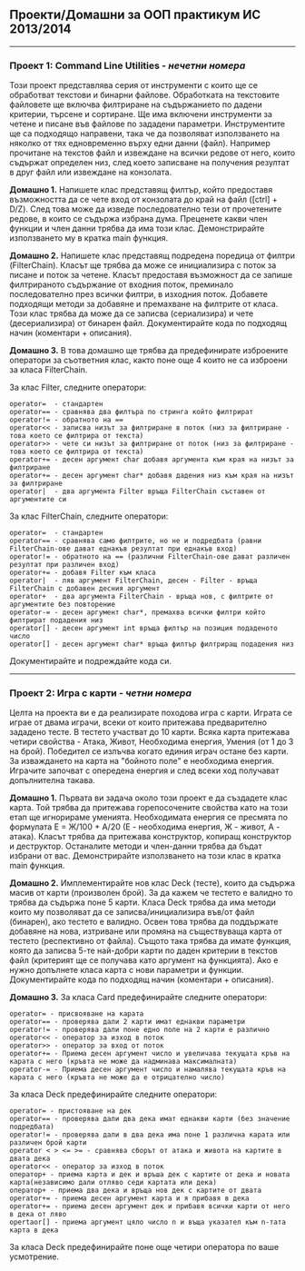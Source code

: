## Проекти/Домашни за ООП практикум ИС 2013/2014 ##
---
### Проект 1: Command Line Utilities - *нечетни номера*

Този проект представлява серия от инструменти с които ще се обработват текстови и бинарни файлове. Обработката на текстовите файловете ще включва филтриране на съдържанието по дадени критерии, търсене и сортиране. Ще има включени инструменти за четене и писане във файлове по зададени параметри. Инструментите ще са подходящо направени, така че да позволяват използването на няколко от тях едновременно върху едни данни (файл). Например прочитане на текстов файл и извеждане на всички редове от него, които съдържат определен низ, след което записване на получения резултат в друг файл или извеждане на конзолата.


**Домашно 1.** Напишете клас представящ филтър, който предоставя възможността да се чете вход от конзолата до край на файл ([ctrl] + D/Z). След това може да изведе последователно тези от прочетените редове, в които се съдържа избрана дума. Преценете какви член функции и член данни трябва да има този клас. Демонстрирайте използването му в кратка main функция.

**Домашно 2.** Напишете клас представящ подредена поредица от филтри (FilterChain). Класът ще трябва да може се инициализира с поток за писане и поток за четене. Класът предоставя възможност да се запише филтрираното съдържание от входния поток, преминало последователно през всички филтри, в изходния поток. Добавете подходящи методи за добавяне и премахване на филтрите от класа. Този клас трябва да може да се записва (сериализира) и чете (десериализира) от бинарен файл. Документирайте кода по подходящ начин (коментари + описания).

**Домашно 3.** В това домашно ще трябва да предефинирате изброените оператори за съответния клас, както поне още 4 които не са изброени за класа FilterChain.

За клас Filter, следните оператори:
    
    operator=  - стандартен
    operator== - сравнява два филтъра по стринга който филтрират
    operator!= - обратното на ==
    operator<< - записва низът за филтриране в поток (низ за филтриране - това което се филтрира от текста)
    operator>> - чете си низът за филтриране от поток (низ за филтриране - това което се филтрира от текста)
    operator+= - десен аргумент char добавя аргумента към края на низът за филтриране
    operator+= - десен аргумент char* добавя дадения низ към края на низът за филтриране
    operator|  - два аргумента Filter връща FilterChain съставен от аргументите си

За клас FilterChain, следните оператори:

    operator=  - стандартен
    operator== - сравнява само филтрите, но не и подредбата (равни FilterChain-ове дават еднакъв резултат при еднакъв вход)
    operator!= - обратното на == (различни FilterChain-ове дават различен резултат при различен вход)
    operator+= - добавя Filter към класа
    operator|  - ляв аргумент FilterChain, десен - Filter - връща FilterChain с добавен десния аргумент
    operator+  - два аргумента FilterChain - връща нов, с филтрите от аргументите без повторение
    operator-= - десен аргумент char*, премахва всички филтри който филтрират подадения низ
    operator[] - десен аргумент int връща филтър на позиция подаденото число
    operator[] - десен аргумент char* връща филтър филтриращ подадения низ

Документирайте и подреждайте кода си.

---

### Проект 2: Игра с карти - *четни номера*

Целта на проектa ви е да реализирате походова игра с карти. Играта се играе от двама играчи, всеки от които притежава предварително зададено тесте. В тестето участват до 10 карти. Всяка карта притежава четири свойства - Атака, Живот, Необходима енергия, Умения (от 1 до 3 на брой). Победител се излъчва когато единия играч остане без карти. За изваждането на карта на "бойното поле" е необходима енергия. Играчите започват с опередена енергия и след всеки ход получават допълнителна такава. 

**Домашно 1.** Първата ви задача около този проект е да създадете клас карта. Той трябва да притежава горепосочените свойства като на този етап ще игнорираме уменията.
Необходимата енергия се пресмята по формулата Е = Ж/100 + А/20 (Е - необходима енергия, Ж - живот, А - атака). Класът трябва да притежава конструктор, копиращ конструктор
и деструктор. Останалите методи и член-данни трябва да бъдат избрани от вас. Демонстрирайте използването на този клас в кратка main функция.

**Домашно 2.** Имплементирайте нов клас Deck (тесте), които да съдържа масив от карти (произволен брой). За да кажем че тестето е валидно то трябва да съдържа поне 5 карти. Класа Deck трябва да има методи които му позволяват да се записва/инициализира във/от файл (бинарен), ако тестето е валидно. Освен това трябва да поддържате добавяне на нова, изтриване или промяна на съществуваща карта от тестето (респективно от файла). Същото така трябва да имате функция, която да записва 5-те най-добри карти по даден критерии в текстов файл (критерият ще се получава като аргумент на функцията). Ако е нужно допълнете класа карта с нови параметри и функции. Документирайте кода по подходящ начин (коментари + описания).

**Домашно 3.** 
За класа Card предефинирайте следните оператори:

 	operator= - присвояване на карата
 	operator== - проверява дали 2 карти имат еднакви параметри
 	operator!= - проверява дали поне едно поле на 2 карти е различно
 	operator<< - оператор за изход в поток
 	operator>> - оператор за вход от поток
 	operator+= - Приема десен аргумент число и увеличава текущата кръв на карата с него (кръвта не може да надминава максималната)
 	operator-= - Приема десен аргумент число и намалява текущата кръв на карата с него (кръвта не може да е отрицателно число)

За класа Deck предефинирайте следните оператори:

	operator= - пристояване на дек
	operator== - проверява дали два дека имат еднакви карти (без значение подредбата)
	operator!= - проверява дали в два дека има поне 1 различна карата или различен брой карти
	оperator < > <= >= - сравнява сборът от атака и живота на картите в двата дека
	operator<< - оператор за изход в поток
	оператор+ - приема карта и дек и връша дек с картите от дека и новата карта(независимо дали отляво седи картата или дека)
	оператор+ - приема два дека и връща нов дек с картите от двата
	operator+= - приема десен аргумент карта и я прибавя в дека
	operator+= - приема десен аргумент дек и прибавя всички карти от него в дека от ляво
	opertaor[] - приема аргумент цяло число n и въща указател към n-тата карта в дека
	
За класа Deck предефинирайте поне още четири оператора по ваше усмотрение.
		

